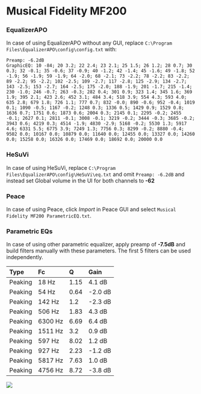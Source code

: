 # Musical Fidelity MF200

### EqualizerAPO
In case of using EqualizerAPO without any GUI, replace `C:\Program Files\EqualizerAPO\config\config.txt`
with:
```
Preamp: -6.2dB
GraphicEQ: 10 -84; 20 3.2; 22 2.4; 23 2.1; 25 1.5; 26 1.2; 28 0.7; 30 0.3; 32 -0.1; 35 -0.6; 37 -0.9; 40 -1.2; 42 -1.4; 45 -1.6; 49 -1.8; 52 -1.9; 56 -1.9; 59 -1.9; 64 -2.0; 68 -2.1; 73 -2.2; 78 -2.2; 83 -2.2; 89 -2.2; 95 -2.2; 102 -2.5; 109 -2.7; 117 -2.8; 125 -2.9; 134 -2.7; 143 -2.5; 153 -2.7; 164 -2.5; 175 -2.0; 188 -1.9; 201 -1.7; 215 -1.4; 230 -1.0; 246 -0.7; 263 -0.3; 282 0.4; 301 0.9; 323 1.4; 345 1.6; 369 1.9; 395 2.1; 423 2.6; 452 3.1; 484 3.4; 518 3.9; 554 4.3; 593 4.0; 635 2.8; 679 1.8; 726 1.1; 777 0.7; 832 -0.0; 890 -0.6; 952 -0.4; 1019 0.1; 1090 -0.5; 1167 -0.2; 1248 0.3; 1336 0.5; 1429 0.9; 1529 0.8; 1636 0.7; 1751 0.6; 1873 0.6; 2004 0.3; 2145 0.1; 2295 -0.2; 2455 -0.1; 2627 0.1; 2811 -0.1; 3008 -0.1; 3219 -0.2; 3444 -0.3; 3685 -0.2; 3943 0.6; 4219 0.3; 4514 -1.9; 4830 -2.9; 5168 -0.2; 5530 1.3; 5917 4.6; 6331 5.5; 6775 3.9; 7249 1.3; 7756 0.3; 8299 -0.2; 8880 -0.4; 9502 0.0; 10167 0.0; 10879 0.0; 11640 0.0; 12455 0.0; 13327 0.0; 14260 0.0; 15258 0.0; 16326 0.0; 17469 0.0; 18692 0.0; 20000 0.0
```

### HeSuVi
In case of using HeSuVi, replace `C:\Program Files\EqualizerAPO\config\HeSuVi\eq.txt` and omit `Preamp:
-6.2dB` and instead set Global volume in the UI for both channels to **-62**

### Peace
In case of using Peace, click *Import* in Peace GUI and select `Musical Fidelity MF200 ParametricEQ.txt`.

### Parametric EQs
In case of using other parametric equalizer, apply preamp of **-7.5dB** and build filters manually with
these parameters. The first 5 filters can be used independently.

| Type    | Fc      |    Q | Gain    |
|:--------|:--------|:-----|:--------|
| Peaking | 18 Hz   | 1.15 | 4.1 dB  |
| Peaking | 54 Hz   | 0.64 | -2.0 dB |
| Peaking | 142 Hz  | 1.2  | -2.3 dB |
| Peaking | 506 Hz  | 1.83 | 4.3 dB  |
| Peaking | 6300 Hz | 6.69 | 6.4 dB  |
| Peaking | 1511 Hz | 3.2  | 0.9 dB  |
| Peaking | 597 Hz  | 8.02 | 1.2 dB  |
| Peaking | 927 Hz  | 2.23 | -1.2 dB |
| Peaking | 5817 Hz | 7.63 | 1.0 dB  |
| Peaking | 4756 Hz | 8.72 | -3.8 dB |

![](https://raw.githubusercontent.com/jaakkopasanen/AutoEq/master/results/innerfidelity/sbaf-serious/Musical%20Fidelity%20MF200/Musical%20Fidelity%20MF200.png)